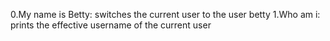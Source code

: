 0.My name is Betty:
     switches the current user to the user betty
     1.Who am i:
prints the effective username of the current user
